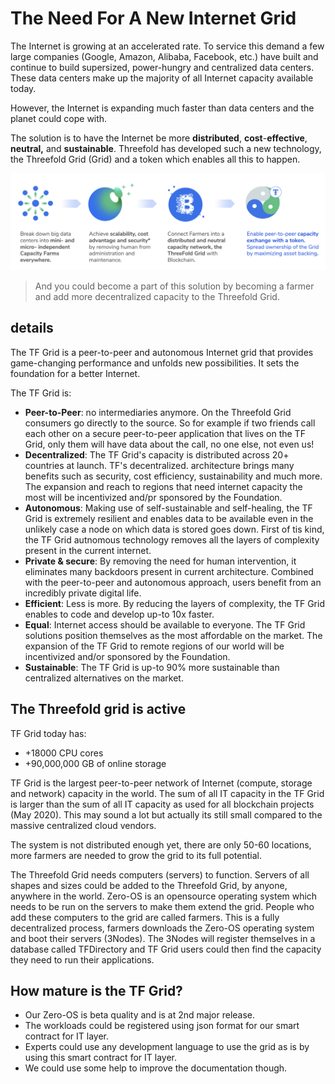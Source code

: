 

# The Need For A New Internet Grid

The Internet is growing at an accelerated rate. To service this demand a few large companies (Google, Amazon, Alibaba, Facebook, etc.) have built and continue to build supersized, power-hungry and centralized data centers. These data centers make up the majority of all Internet capacity available today. 

However, the Internet is expanding much faster than data centers and the planet could cope with. 

The solution is to have the Internet be more **distributed**, **cost**-**effective**, **neutral,** and **sustainable**. Threefold has developed such a new technology, the Threefold Grid (Grid) and a token which enables all this to happen.

![](./img/tf_principle_banner.png)

> And you could become a part of this solution by becoming a farmer and add more decentralized capacity to the Threefold Grid.

## details

The TF Grid is a peer-to-peer and autonomous Internet grid that provides game-changing performance and unfolds new possibilities. It sets the foundation for a better Internet.

The TF Grid is:

- **Peer-to-Peer**: no intermediaries anymore. On the Threefold Grid consumers go directly to the source. So for example if two friends call each other on a secure peer-to-peer application that lives on the TF Grid, only them will have data about the call, no one else, not even us!
- **Decentralized**: The TF Grid's capacity is distributed across 20+ countries at launch. TF's decentralized. architecture brings many benefits such as security, cost efficiency, sustainability and much more. The expansion and reach to regions that need internet capacity the most will be incentivized and/pr sponsored by the Foundation.
- **Autonomous**: Making use of self-sustainable and self-healing, the TF Grid is extremely resilient and enables data to be available even in the unlikely case a node on which data is stored goes down. First of tis kind, the TF Grid autnomous technology removes all the layers of complexity present in the current internet.
- **Private & secure**: By removing the need for human intervention, it eliminates many backdoors present in current architecture. Combined with the peer-to-peer and autonomous approach, users benefit from an incredibly private digital life. 
- **Efficient**: Less is more. By reducing the layers of complexity, the TF Grid enables to code and develop up-to 10x faster. 
- **Equal**: Internet access should be available to everyone. The TF Grid solutions position themselves as the most affordable on the market. The expansion of the TF Grid to remote regions of our world will be incentivized and/or sponsored by the Foundation.
- **Sustainable**: The TF Grid is up-to 90% more sustainable than centralized alternatives on the market.

## The Threefold grid is active

TF Grid today has:

- +18000 CPU cores 
- +90,000,000 GB of online storage

TF Grid is the largest peer-to-peer network of Internet (compute, storage and network) capacity in the world. The sum of all IT capacity in the TF Grid is larger than the sum of all IT capacity as used for all blockchain projects (May 2020). This may sound a lot but actually its still small compared to the massive centralized cloud vendors.

The system is not distributed enough yet, there are only 50-60 locations, more farmers are needed to grow the grid to its full potential.

The Threefold Grid needs computers (servers) to function. Servers of all shapes and sizes could be added to the Threefold Grid, by anyone, anywhere in the world. Zero-OS is an opensource operating system which needs to be run on the servers to make them extend the grid. People who add these computers to the grid are called farmers. This is a fully decentralized process, farmers downloads the Zero-OS operating system and boot their servers (3Nodes). The 3Nodes will register themselves in a database called TFDirectory and TF Grid users could then find the capacity they need to run their applications.

## How mature is the TF Grid?

- Our Zero-OS is beta quality and is at 2nd major release.
- The workloads could be registered using json format for our smart contract for IT layer.
- Experts could use any development language to use the grid as is by using this smart contract for IT layer.
- We could use some help to improve the documentation though.